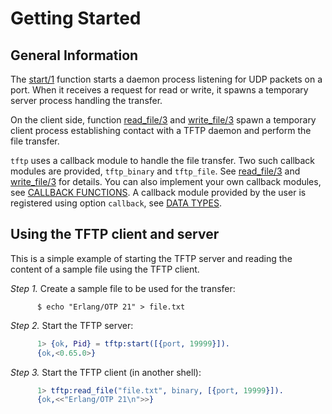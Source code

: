 <!--
%CopyrightBegin%

Copyright Ericsson AB 2023-2024. All Rights Reserved.

Licensed under the Apache License, Version 2.0 (the "License");
you may not use this file except in compliance with the License.
You may obtain a copy of the License at

    http://www.apache.org/licenses/LICENSE-2.0

Unless required by applicable law or agreed to in writing, software
distributed under the License is distributed on an "AS IS" BASIS,
WITHOUT WARRANTIES OR CONDITIONS OF ANY KIND, either express or implied.
See the License for the specific language governing permissions and
limitations under the License.

%CopyrightEnd%
-->
# Getting Started

## General Information

The [start/1](`tftp:start/1`) function starts a daemon process listening for UDP
packets on a port. When it receives a request for read or write, it spawns a
temporary server process handling the transfer.

On the client side, function [read_file/3](`tftp:read_file/3`) and
[write_file/3](`tftp:write_file/3`) spawn a temporary client process
establishing contact with a TFTP daemon and perform the file transfer.

`tftp` uses a callback module to handle the file transfer. Two such callback
modules are provided, `tftp_binary` and `tftp_file`. See
[read_file/3](`tftp:read_file/3`) and [write_file/3](`tftp:write_file/3`) for
details. You can also implement your own callback modules, see
[CALLBACK FUNCTIONS](`m:tftp#tftp_callback`). A callback module provided by the
user is registered using option `callback`, see [DATA TYPES](`m:tftp#options`).

## Using the TFTP client and server

This is a simple example of starting the TFTP server and reading the content of
a sample file using the TFTP client.

_Step 1._ Create a sample file to be used for the transfer:

```text
      $ echo "Erlang/OTP 21" > file.txt
```

_Step 2._ Start the TFTP server:

```erlang
      1> {ok, Pid} = tftp:start([{port, 19999}]).
      {ok,<0.65.0>}
```

_Step 3._ Start the TFTP client (in another shell):

```erlang
      1> tftp:read_file("file.txt", binary, [{port, 19999}]).
      {ok,<<"Erlang/OTP 21\n">>}
```
